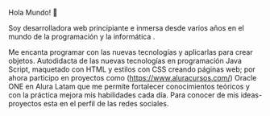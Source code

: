  Hola Mundo! 👋

Soy desarrolladora web  principiante e inmersa desde varios años en el mundo de la programación y la informática .
                    
   Me encanta programar con las nuevas tecnologías y aplicarlas para crear objetos.
    Autodidacta de las nuevas tecnologías en programación Java Script, maquetado con HTML y estilos 
   con CSS creando páginas web; por ahora participo en proyectos como (https://www.aluracursos.com/)
   Oracle ONE en Alura Latam que me permite  fortalecer conocimientos teóricos y con la práctica
   mejora mis habilidades cada día.
    Para conocer de mis ideas-proyectos esta en el perfil de las redes sociales.
   
    
          
    
                    
       
